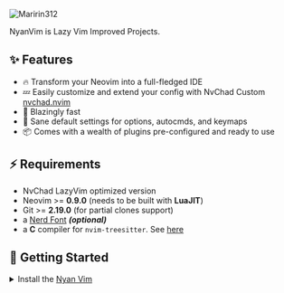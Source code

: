 ![Maririn312](https://github.com/maririn312/dotfiles/blob/main/logo.png)

NyanVim is Lazy Vim Improved Projects.

## ✨ Features

- 🔥 Transform your Neovim into a full-fledged IDE
- 💤 Easily customize and extend your config with NvChad Custom [nvchad.nvim](https://nvchad.com/)
- 🚀 Blazingly fast
- 🧹 Sane default settings for options, autocmds, and keymaps
- 📦 Comes with a wealth of plugins pre-configured and ready to use

## ⚡️ Requirements

- NvChad LazyVim optimized version
- Neovim >= **0.9.0** (needs to be built with **LuaJIT**)
- Git >= **2.19.0** (for partial clones support)
- a [Nerd Font](https://www.nerdfonts.com/) **_(optional)_**
- a **C** compiler for `nvim-treesitter`. See [here](https://github.com/nvim-treesitter/nvim-treesitter#requirements)

## 🚀 Getting Started

<details><summary>Install the <a href="">Nyan Vim</a></summary>

- Make a backup of your current Neovim files:

  ```sh
  mv ~/.config/nvim ~/.config/nvim.bak
  mv ~/.local/share/nvim ~/.local/share/nvim.bak
  ```

- Clone the starter

  ```sh
  git clone https://github.com/NyanLinux/NyanVim.git  ~/.config/nvim
  ```

- Remove the `.git` folder, so you can add it to your own repo later

  ```sh
  rm -rf ~/.config/nvim/.git
  ```

- Start Neovim!

  ```sh
  nvim
  ```

  Refer to the comments in the files on how to customize **NyanVim**.

</details>
